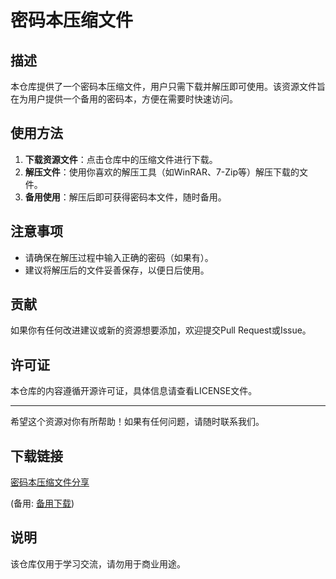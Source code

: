 # 密码本压缩文件

## 描述

本仓库提供了一个密码本压缩文件，用户只需下载并解压即可使用。该资源文件旨在为用户提供一个备用的密码本，方便在需要时快速访问。

## 使用方法

1. **下载资源文件**：点击仓库中的压缩文件进行下载。
2. **解压文件**：使用你喜欢的解压工具（如WinRAR、7-Zip等）解压下载的文件。
3. **备用使用**：解压后即可获得密码本文件，随时备用。

## 注意事项

- 请确保在解压过程中输入正确的密码（如果有）。
- 建议将解压后的文件妥善保存，以便日后使用。

## 贡献

如果你有任何改进建议或新的资源想要添加，欢迎提交Pull Request或Issue。

## 许可证

本仓库的内容遵循开源许可证，具体信息请查看LICENSE文件。

---

希望这个资源对你有所帮助！如果有任何问题，请随时联系我们。

## 下载链接
[密码本压缩文件分享](https://pan.quark.cn/s/0cbecb2041c7) 

(备用: [备用下载](https://pan.baidu.com/s/1P7qKWW_k_sx7iDEeCakhtQ?pwd=1234))

## 说明

该仓库仅用于学习交流，请勿用于商业用途。
